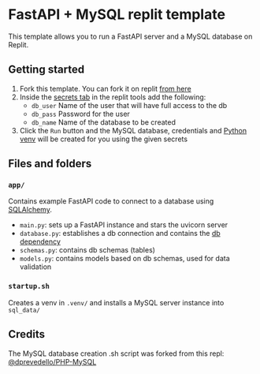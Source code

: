 # FastAPI + MySQL replit template

This template allows you to run a FastAPI server and a MySQL database on Replit.

## Getting started
1. Fork this template. You can fork it on replit [from here](https://replit.com/@vasll/FastAPI-MySQL)
2. Inside the [secrets tab](https://docs.replit.com/programming-ide/workspace-features/storing-sensitive-information-environment-variables) in the replit tools add the following:
	- `db_user` Name of the user that will have full access to the db
	- `db_pass` Password for the user
    - `db_name` Name of the database to be created
3. Click the `Run` button and the MySQL database, credentials and [Python venv](https://docs.python.org/3/library/venv.html) will be created for you using the given secrets

## Files and folders
### `app/`
Contains example FastAPI code to connect to a database using [SQLAlchemy](https://fastapi.tiangolo.com/tutorial/sql-databases/).
- `main.py`: sets up a FastAPI instance and stars the uvicorn server
- `database.py`: establishes a db connection and contains the [db dependency](https://fastapi.tiangolo.com/tutorial/dependencies/dependencies-with-yield/)
- `schemas.py`: contains db schemas (tables)
- `models.py`: contains models based on db schemas, used for data validation

### `startup.sh` 
Creates a venv in `.venv/` and installs a MySQL server instance into `sql_data/`

## Credits
The MySQL database creation .sh script was forked from this repl: [@dprevedello/PHP-MySQL](https://replit.com/@dprevedello/PHP-MySQL)

